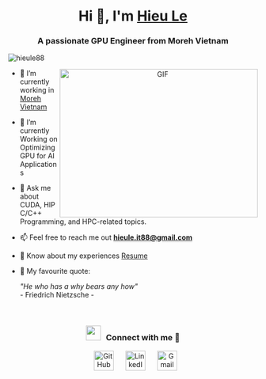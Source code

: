 <h1 align="center">Hi 👋, I'm <a href="https://www.linkedin.com/in/hieu-le-dinh-481a871b9/" target="blank">
Hieu Le</a></h1>
<h3 align="center">A passionate GPU Engineer from Moreh Vietnam</h3>

<p align="left"> <img src="https://komarev.com/ghpvc/?username=hieule88&label=Profile%20views&color=0e75b6&style=flat" alt="hieule88" /> </p>

<a target="_blank" align="center">
  <img align="right" top="500" height="300" width="400" alt="GIF" src="https://camo.githubusercontent.com/7de37139d0b4c1ce40865e799b446c0e963a3dd8fb68d239707237c40604fa3d/68747470733a2f2f63646e2e6472696262626c652e636f6d2f75736572732f3733303730332f73637265656e73686f74732f363538313234332f6176656e746f2e676966">
</a>

- 🔭 I’m currently working in <a href="https://moreh.io/" target="blank">Moreh Vietnam</a>

- 🌱 I’m currently Working on Optimizing GPU for AI Applications

- 💬 Ask me about CUDA, HIP C/C++ Programming, and HPC-related topics.
  
- 📫 Feel free to reach me out **hieule.it88@gmail.com**

- 📄 Know about my experiences <a href="https://www.dropbox.com/scl/fi/oq6opfy2vapolb51e10zq/LeDinhHieu-CV.pdf?rlkey=6hnf3p9qe3o7j7xvj5fvfqhfx&dl=0" target="blank">Resume</a>

- 💬 My favourite quote: 
	<div>
        <i>"He who has a why bears any how"</i>
        <br/>
        - Friedrich Nietzsche -
    	</div>
<br/>

<h3 align="center" > <img src="https://media.giphy.com/media/iY8CRBdQXODJSCERIr/giphy.gif" width="30" height="30" style="margin-right: 10px;">Connect with me 🤝 </h3>

<p align="center">


<div align="center"  class="icons-social" style="margin-left: 10px;">
        <a href="https://github.com/hieule88"><img src="https://upload.wikimedia.org/wikipedia/commons/thumb/a/ae/Github-desktop-logo-symbol.svg/2048px-Github-desktop-logo-symbol.svg.png" alt="GitHub" style="width: 40px; margin: 0 10px;"></a>
	<a href="https://www.linkedin.com/in/hieu-le-dinh-481a871b9/"><img src="https://i0.wp.com/gmlconsult.com/wp-content/uploads/2021/10/Illustration-of-Linkedin-icon-on-transparent-background-PNG.png?ssl=1" alt="LinkedIn" style="width: 40px; margin: 0 10px;"></a>
	<a href="mailto:hieule.it88@gmail"><img src="https://static.vecteezy.com/system/resources/previews/016/716/465/original/gmail-icon-free-png.png" alt="Gmail" style="width: 40px; margin: 0 10px;"></a>
</div>

</p>
